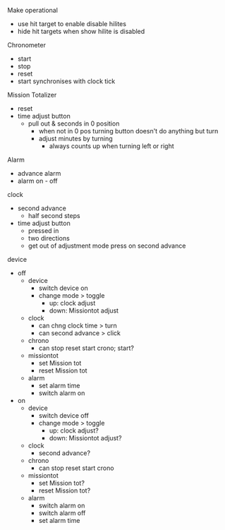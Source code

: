 Make operational

- use hit target to enable disable hilites
- hide hit targets when show hilite is disabled

Chronometer
- start
- stop
- reset
- start synchronises with clock tick

Mission Totalizer
- reset
- time adjust button
  - pull out & seconds in 0 position
    - when not in 0 pos turning button doesn't do anything but turn
    - adjust minutes by turning
      - always counts up when turning left or right 

Alarm
- advance alarm
- alarm on - off

clock
- second advance
  - half second steps
- time adjust button
  - pressed in
  - two directions
  - get out of adjustment mode press on second advance

device
- off
  - device
    - switch device on
    - change mode > toggle
      - up: clock adjust
      - down: Missiontot adjust
  - clock
    - can chng clock time > turn
    - can second advance > click
  - chrono
    - can stop reset start crono; start?
  - missiontot
    - set Mission tot
    - reset Mission tot
  - alarm
    - set alarm time
    - switch alarm on
- on
  - device
    - switch device off
    - change mode > toggle
      - up: clock adjust?
      - down: Missiontot adjust?
  - clock
    - second advance?
  - chrono
    - can stop reset start crono
  - missiontot
    - set Mission tot?
    - reset Mission tot?
  - alarm
    - switch alarm on
    - switch alarm off
    - set alarm time
